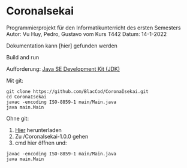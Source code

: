 # CoronaIsekai

Programmierprojekt für den Informatikunterricht des ersten Semesters
Autor: Vu Huy, Pedro, Gustavo vom Kurs T442
Datum: 14-1-2022

Dokumentation kann [hier] gefunden werden

Build and run

Aufforderung: [Java SE Development Kit (JDK)](https://www.oracle.com/java/technologies/downloads/)

Mit git:
```
git clone https://github.com/BlacCod/CoronaIsekai.git
cd CoronaIsekai
javac -encoding ISO-8859-1 main/Main.java
java main.Main
```

Ohne git:
1. [Hier](https://github.com/BlacCod/CoronaIsekai/archive/refs/tags/v1.0.0.zip) herunterladen
2. Zu /CoronaIsekai-1.0.0 gehen
3. cmd hier öffnen und:
```
javac -encoding ISO-8859-1 main/Main.java
java main.Main
```
